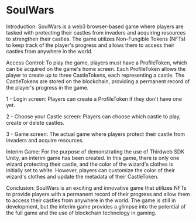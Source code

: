 # SoulWars

Introduction:
SoulWars is a web3 browser-based game where players are tasked with protecting their castles from invaders and acquiring resources to strengthen their castles. The game utilizes Non-Fungible Tokens (NFTs) to keep track of the player's progress and allows them to access their castles from anywhere in the world.

Access Control:
To play the game, players must have a ProfileToken, which can be acquired on the game's home screen. Each ProfileToken allows the player to create up to three CastleTokens, each representing a castle. The CastleTokens are stored on the blockchain, providing a permanent record of the player's progress in the game.

1 - Login screen: Players can create a ProfileToken if they don't have one yet.

2 - Choose your Castle screen: Players can choose which castle to play, create or delete castles.

3 - Game screen: The actual game where players protect their castle from invaders and acquire resources.

Interim Game:
For the purpose of demonstrating the use of Thirdweb SDK Unity, an interim game has been created. In this game, there is only one wizard protecting their castle, and the color of the wizard's clothes is initially set to white. However, players can customize the color of their wizard's clothes and update the metadata of their CastleToken.

Conclusion:
SoulWars is an exciting and innovative game that utilizes NFTs to provide players with a permanent record of their progress and allow them to access their castles from anywhere in the world. The game is still in development, but the interim game provides a glimpse into the potential of the full game and the use of blockchain technology in gaming.
